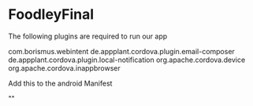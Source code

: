 FoodleyFinal
============
The following plugins are required to run our app


com.borismus.webintent
de.appplant.cordova.plugin.email-composer
de.appplant.cordova.plugin.local-notification
org.apache.cordova.device
org.apache.cordova.inappbrowser



Add this to the android Manifest 

"<uses-permission android:name="android.permission.INTERNET" />"
